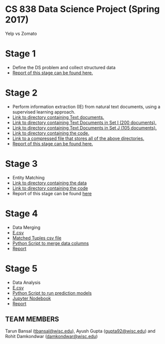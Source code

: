 # CS 838 Data Science Project (Spring 2017)
Yelp vs Zomato

# Stage 1
- Define the DS problem and collect structured data
- [Report of this stage can be found here.][7]

# Stage 2 
- Perform information extraction (IE) from natural text documents, using a supervised learning approach.
- [Link to directory containing Text documents.][1]
- [Link to directory containing Text Documents in Set I (200 documents).][2]
- [Link to directory containing Text Documents in Set J (105 documents).][3]
- [Link to directory containing the code.][4]
- [Link to a compressed file that stores all of the above directories.][5]
- [Report of this stage can be found here.][6]

# Stage 3 
- Entity Matching
- [Link to directory containing the data][8]
- [Link to directory containing the code][9]
- Report of this stage can be found [here][10]

# Stage 4
- Data Merging
- [E.csv][11]
- [Matched Tuples csv file][12]
- [Python Script to merge data columns][13]
- [Report][14]

# Stage 5
- Data Analysis
- [E.csv][15]
- [Python Script to run prediction models][16]
- [Jupyter Nodebook][17]
- [Report][18]

## TEAM MEMBERS
Tarun Bansal (tbansal@wisc.edu), Ayush Gupta (gupta92@wisc.edu) and Rohit Damkondwar (damkondwar@wisc.edu) 

[1]: https://github.com/rdamkondwar/FoodReviewAnalytics/tree/master/docs
[2]: https://github.com/rdamkondwar/FoodReviewAnalytics/tree/master/docs/training
[3]: https://github.com/rdamkondwar/FoodReviewAnalytics/tree/master/docs/test
[4]: https://github.com/rdamkondwar/FoodReviewAnalytics
[5]: http://pages.cs.wisc.edu/~tarun/cs838/FoodReviewAnalytics.zip
[6]: http://pages.cs.wisc.edu/~tarun/cs838/Stage2Report.pdf
[7]: http://pages.cs.wisc.edu/~tarun/cs838/FinalStage1.pdf
[8]: https://github.com/rdamkondwar/FoodReviewAnalytics/tree/master/data
[9]: https://github.com/rdamkondwar/FoodReviewAnalytics/tree/master/code
[10]: http://pages.cs.wisc.edu/~tarun/cs838/Stage3Report.pdf
[11]: https://github.com/rdamkondwar/FoodReviewAnalytics/blob/master/stage-4/E.csv
[12]: https://github.com/rdamkondwar/FoodReviewAnalytics/blob/master/stage-4/Matched%20Tuples.csv
[13]: https://github.com/rdamkondwar/FoodReviewAnalytics/blob/master/stage-4/merge.py
[14]: https://github.com/rdamkondwar/FoodReviewAnalytics/blob/master/stage-4/Stage4%20Report.pdf
[15]: https://github.com/rdamkondwar/FoodReviewAnalytics/blob/master/Stage-5/E.csv
[16]: https://github.com/rdamkondwar/FoodReviewAnalytics/blob/master/Stage-5/Stage-5.py
[17]: https://github.com/rdamkondwar/FoodReviewAnalytics/blob/master/Stage-5/Stage-5.ipynb
[18]: https://github.com/rdamkondwar/FoodReviewAnalytics/blob/master/Stage-5/Report.pdf
